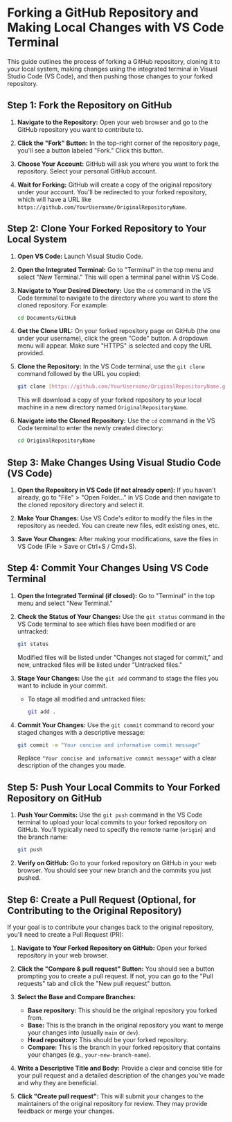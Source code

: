# Forking a GitHub Repository and Making Local Changes with VS Code Terminal

This guide outlines the process of forking a GitHub repository, cloning it to your local system, making changes using the integrated terminal in Visual Studio Code (VS Code), and then pushing those changes to your forked repository.

## Step 1: Fork the Repository on GitHub

1.  **Navigate to the Repository:** Open your web browser and go to the GitHub repository you want to contribute to.

2.  **Click the "Fork" Button:** In the top-right corner of the repository page, you'll see a button labeled "Fork." Click this button.

3.  **Choose Your Account:** GitHub will ask you where you want to fork the repository. Select your personal GitHub account.

4.  **Wait for Forking:** GitHub will create a copy of the original repository under your account. You'll be redirected to your forked repository, which will have a URL like `https://github.com/YourUsername/OriginalRepositoryName`.

## Step 2: Clone Your Forked Repository to Your Local System

1.  **Open VS Code:** Launch Visual Studio Code.

2.  **Open the Integrated Terminal:** Go to "Terminal" in the top menu and select "New Terminal." This will open a terminal panel within VS Code.

3.  **Navigate to Your Desired Directory:** Use the `cd` command in the VS Code terminal to navigate to the directory where you want to store the cloned repository. For example:
    ```bash
    cd Documents/GitHub
    ```

4.  **Get the Clone URL:** On your forked repository page on GitHub (the one under your username), click the green "Code" button. A dropdown menu will appear. Make sure "HTTPS" is selected and copy the URL provided.

5.  **Clone the Repository:** In the VS Code terminal, use the `git clone` command followed by the URL you copied:
    ```bash
    git clone [https://github.com/YourUsername/OriginalRepositoryName.git](https://github.com/YourUsername/OriginalRepositoryName.git)
    ```
    This will download a copy of your forked repository to your local machine in a new directory named `OriginalRepositoryName`.

6.  **Navigate into the Cloned Repository:** Use the `cd` command in the VS Code terminal to enter the newly created directory:
    ```bash
    cd OriginalRepositoryName
    ```

## Step 3: Make Changes Using Visual Studio Code (VS Code)

1.  **Open the Repository in VS Code (if not already open):** If you haven't already, go to "File" > "Open Folder..." in VS Code and then navigate to the cloned repository directory and select it.

2.  **Make Your Changes:** Use VS Code's editor to modify the files in the repository as needed. You can create new files, edit existing ones, etc.

3.  **Save Your Changes:** After making your modifications, save the files in VS Code (File > Save or Ctrl+S / Cmd+S).

## Step 4: Commit Your Changes Using VS Code Terminal

1.  **Open the Integrated Terminal (if closed):** Go to "Terminal" in the top menu and select "New Terminal."

2.  **Check the Status of Your Changes:** Use the `git status` command in the VS Code terminal to see which files have been modified or are untracked:
    ```bash
    git status
    ```
    Modified files will be listed under "Changes not staged for commit," and new, untracked files will be listed under "Untracked files."

3.  **Stage Your Changes:** Use the `git add` command to stage the files you want to include in your commit.
    * To stage all modified and untracked files:
        ```bash
        git add .
        ```
4.  **Commit Your Changes:** Use the `git commit` command to record your staged changes with a descriptive message:
    ```bash
    git commit -m "Your concise and informative commit message"
    ```
    Replace `"Your concise and informative commit message"` with a clear description of the changes you made.

## Step 5: Push Your Local Commits to Your Forked Repository on GitHub

1.  **Push Your Commits:** Use the `git push` command in the VS Code terminal to upload your local commits to your forked repository on GitHub. You'll typically need to specify the remote name (`origin`) and the branch name:
    ```bash
    git push 
    ```
2.  **Verify on GitHub:** Go to your forked repository on GitHub in your web browser. You should see your new branch and the commits you just pushed.

## Step 6: Create a Pull Request (Optional, for Contributing to the Original Repository)

If your goal is to contribute your changes back to the original repository, you'll need to create a Pull Request (PR):

1.  **Navigate to Your Forked Repository on GitHub:** Open your forked repository in your web browser.

2.  **Click the "Compare & pull request" Button:** You should see a button prompting you to create a pull request. If not, you can go to the "Pull requests" tab and click the "New pull request" button.

3.  **Select the Base and Compare Branches:**
    * **Base repository:** This should be the original repository you forked from.
    * **Base:** This is the branch in the original repository you want to merge your changes into (usually `main` or `dev`).
    * **Head repository:** This should be your forked repository.
    * **Compare:** This is the branch in your forked repository that contains your changes (e.g., `your-new-branch-name`).

4.  **Write a Descriptive Title and Body:** Provide a clear and concise title for your pull request and a detailed description of the changes you've made and why they are beneficial.

5.  **Click "Create pull request":** This will submit your changes to the maintainers of the original repository for review. They may provide feedback or merge your changes.
